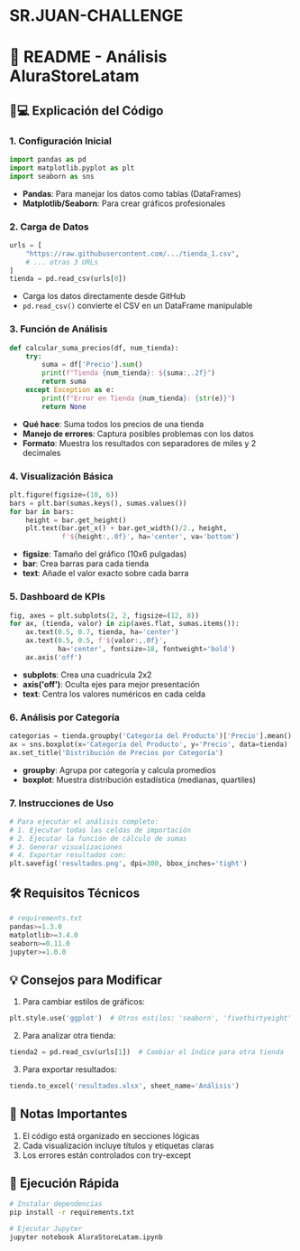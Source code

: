 # SR.JUAN-CHALLENGE
# 📜 README - Análisis AluraStoreLatam

## 🧑💻 Explicación del Código

### 1. Configuración Inicial
```python
import pandas as pd
import matplotlib.pyplot as plt
import seaborn as sns
```
- **Pandas**: Para manejar los datos como tablas (DataFrames)
- **Matplotlib/Seaborn**: Para crear gráficos profesionales

### 2. Carga de Datos
```python
urls = [
    "https://raw.githubusercontent.com/.../tienda_1.csv",
    # ... otras 3 URLs
]
tienda = pd.read_csv(urls[0])
```
- Carga los datos directamente desde GitHub
- `pd.read_csv()` convierte el CSV en un DataFrame manipulable

### 3. Función de Análisis
```python
def calcular_suma_precios(df, num_tienda):
    try:
        suma = df['Precio'].sum()
        print(f"Tienda {num_tienda}: ${suma:,.2f}")
        return suma
    except Exception as e:
        print(f"Error en Tienda {num_tienda}: {str(e)}")
        return None
```
- **Qué hace**: Suma todos los precios de una tienda
- **Manejo de errores**: Captura posibles problemas con los datos
- **Formato**: Muestra los resultados con separadores de miles y 2 decimales

### 4. Visualización Básica
```python
plt.figure(figsize=(10, 6))
bars = plt.bar(sumas.keys(), sumas.values())
for bar in bars:
    height = bar.get_height()
    plt.text(bar.get_x() + bar.get_width()/2., height,
             f'${height:,.0f}', ha='center', va='bottom')
```
- **figsize**: Tamaño del gráfico (10x6 pulgadas)
- **bar**: Crea barras para cada tienda
- **text**: Añade el valor exacto sobre cada barra

### 5. Dashboard de KPIs
```python
fig, axes = plt.subplots(2, 2, figsize=(12, 8))
for ax, (tienda, valor) in zip(axes.flat, sumas.items()):
    ax.text(0.5, 0.7, tienda, ha='center')
    ax.text(0.5, 0.5, f'${valor:,.0f}', 
            ha='center', fontsize=18, fontweight='bold')
    ax.axis('off')
```
- **subplots**: Crea una cuadrícula 2x2
- **axis('off')**: Oculta ejes para mejor presentación
- **text**: Centra los valores numéricos en cada celda

### 6. Análisis por Categoría
```python
categorias = tienda.groupby('Categoría del Producto')['Precio'].mean()
ax = sns.boxplot(x='Categoría del Producto', y='Precio', data=tienda)
ax.set_title('Distribución de Precios por Categoría')
```
- **groupby**: Agrupa por categoría y calcula promedios
- **boxplot**: Muestra distribución estadística (medianas, quartiles)

### 7. Instrucciones de Uso
```python
# Para ejecutar el análisis completo:
# 1. Ejecutar todas las celdas de importación
# 2. Ejecutar la función de cálculo de sumas
# 3. Generar visualizaciones
# 4. Exportar resultados con:
plt.savefig('resultados.png', dpi=300, bbox_inches='tight')
```

## 🛠️ Requisitos Técnicos
```python
# requirements.txt
pandas>=1.3.0
matplotlib>=3.4.0
seaborn>=0.11.0
jupyter>=1.0.0
```

## 💡 Consejos para Modificar
1. Para cambiar estilos de gráficos:
```python
plt.style.use('ggplot')  # Otros estilos: 'seaborn', 'fivethirtyeight'
```

2. Para analizar otra tienda:
```python
tienda2 = pd.read_csv(urls[1])  # Cambiar el índice para otra tienda
```

3. Para exportar resultados:
```python
tienda.to_excel('resultados.xlsx', sheet_name='Análisis')
```

## 📝 Notas Importantes
1. El código está organizado en secciones lógicas
2. Cada visualización incluye títulos y etiquetas claras
3. Los errores están controlados con try-except

## 🚀 Ejecución Rápida
```bash
# Instalar dependencias
pip install -r requirements.txt

# Ejecutar Jupyter
jupyter notebook AluraStoreLatam.ipynb
```

